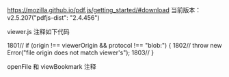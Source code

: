 https://mozilla.github.io/pdf.js/getting_started/#download
当前版本： v2.5.207("pdfjs-dist": "2.4.456")

viewer.js 注释如下代码

1801//      if (origin !== viewerOrigin && protocol !== "blob:") {
1802//        throw new Error("file origin does not match viewer's");
1803//      }


openFile 和 viewBookmark 注释
